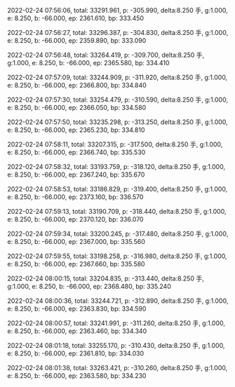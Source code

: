 2022-02-24 07:56:06, total: 33291.961, p: -305.990, delta:8.250 手, g:1.000, e: 8.250, b: -66.000, ep: 2361.610, bp: 333.450

2022-02-24 07:56:27, total: 33296.387, p: -304.830, delta:8.250 手, g:1.000, e: 8.250, b: -66.000, ep: 2359.890, bp: 333.090

2022-02-24 07:56:48, total: 33264.419, p: -309.700, delta:8.250 手, g:1.000, e: 8.250, b: -66.000, ep: 2365.580, bp: 334.410

2022-02-24 07:57:09, total: 33244.909, p: -311.920, delta:8.250 手, g:1.000, e: 8.250, b: -66.000, ep: 2366.800, bp: 334.840

2022-02-24 07:57:30, total: 33254.479, p: -310.590, delta:8.250 手, g:1.000, e: 8.250, b: -66.000, ep: 2366.050, bp: 334.580

2022-02-24 07:57:50, total: 33235.298, p: -313.250, delta:8.250 手, g:1.000, e: 8.250, b: -66.000, ep: 2365.230, bp: 334.810

2022-02-24 07:58:11, total: 33207.315, p: -317.500, delta:8.250 手, g:1.000, e: 8.250, b: -66.000, ep: 2366.740, bp: 335.530

2022-02-24 07:58:32, total: 33193.759, p: -318.120, delta:8.250 手, g:1.000, e: 8.250, b: -66.000, ep: 2367.240, bp: 335.670

2022-02-24 07:58:53, total: 33186.829, p: -319.400, delta:8.250 手, g:1.000, e: 8.250, b: -66.000, ep: 2373.160, bp: 336.570

2022-02-24 07:59:13, total: 33190.709, p: -318.440, delta:8.250 手, g:1.000, e: 8.250, b: -66.000, ep: 2370.120, bp: 336.070

2022-02-24 07:59:34, total: 33200.245, p: -317.480, delta:8.250 手, g:1.000, e: 8.250, b: -66.000, ep: 2367.000, bp: 335.560

2022-02-24 07:59:55, total: 33198.258, p: -316.980, delta:8.250 手, g:1.000, e: 8.250, b: -66.000, ep: 2367.660, bp: 335.580

2022-02-24 08:00:15, total: 33204.835, p: -313.440, delta:8.250 手, g:1.000, e: 8.250, b: -66.000, ep: 2368.480, bp: 335.240

2022-02-24 08:00:36, total: 33244.721, p: -312.890, delta:8.250 手, g:1.000, e: 8.250, b: -66.000, ep: 2363.830, bp: 334.590

2022-02-24 08:00:57, total: 33241.991, p: -311.260, delta:8.250 手, g:1.000, e: 8.250, b: -66.000, ep: 2363.460, bp: 334.340

2022-02-24 08:01:18, total: 33255.170, p: -310.430, delta:8.250 手, g:1.000, e: 8.250, b: -66.000, ep: 2361.810, bp: 334.030

2022-02-24 08:01:38, total: 33263.421, p: -310.260, delta:8.250 手, g:1.000, e: 8.250, b: -66.000, ep: 2363.580, bp: 334.230
